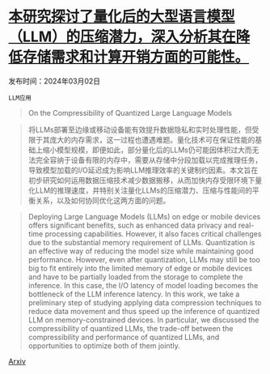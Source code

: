 # [本研究探讨了量化后的大型语言模型（LLM）的压缩潜力，深入分析其在降低存储需求和计算开销方面的可能性。](https://arxiv.org/abs/2403.01384)

发布时间：2024年03月02日

`LLM应用`

> On the Compressibility of Quantized Large Language Models

> 将LLMs部署至边缘或移动设备能有效提升数据隐私和实时处理性能，但受限于其庞大的内存需求，这一过程也遭遇难题。量化技术可在保证性能的基础上缩小模型规模，即便如此，部分量化后的LLMs仍可能因体积过大而无法完全容纳于设备有限的内存中，需要从存储中分段加载以完成推理任务，导致模型加载的I/O延迟成为影响LLM推理效率的关键制约因素。本文旨在初步研究如何运用数据压缩技术减少数据搬移，从而加快内存受限环境下量化LLM的推理速度，并特别关注量化LLMs的压缩潜力、压缩与性能间的平衡关系，以及如何协同优化这两方面的问题。

> Deploying Large Language Models (LLMs) on edge or mobile devices offers significant benefits, such as enhanced data privacy and real-time processing capabilities. However, it also faces critical challenges due to the substantial memory requirement of LLMs. Quantization is an effective way of reducing the model size while maintaining good performance. However, even after quantization, LLMs may still be too big to fit entirely into the limited memory of edge or mobile devices and have to be partially loaded from the storage to complete the inference. In this case, the I/O latency of model loading becomes the bottleneck of the LLM inference latency. In this work, we take a preliminary step of studying applying data compression techniques to reduce data movement and thus speed up the inference of quantized LLM on memory-constrained devices. In particular, we discussed the compressibility of quantized LLMs, the trade-off between the compressibility and performance of quantized LLMs, and opportunities to optimize both of them jointly.

[Arxiv](https://arxiv.org/abs/2403.01384)